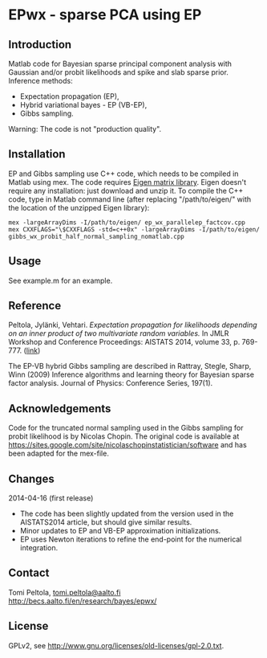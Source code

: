 EPwx - sparse PCA using EP
==========================

Introduction
------------

Matlab code for Bayesian sparse principal component analysis with Gaussian and/or probit likelihoods and spike and slab sparse prior. Inference methods:

 * Expectation propagation (EP),
 * Hybrid variational bayes - EP (VB-EP),
 * Gibbs sampling.

Warning: The code is not "production quality".

Installation
------------

EP and Gibbs sampling use C++ code, which needs to be compiled in Matlab using mex. The code requires [Eigen matrix library][Eigen]. Eigen doesn't require any installation: just download and unzip it. To compile the C++ code, type in Matlab command line (after replacing "/path/to/eigen/" with the location of the unzipped Eigen library):

```
mex -largeArrayDims -I/path/to/eigen/ ep_wx_parallelep_factcov.cpp
mex CXXFLAGS="\$CXXFLAGS -std=c++0x" -largeArrayDims -I/path/to/eigen/ gibbs_wx_probit_half_normal_sampling_nomatlab.cpp
```

  [Eigen]: http://eigen.tuxfamily.org

Usage
-----

See example.m for an example.

Reference
---------

Peltola, Jylänki, Vehtari. _Expectation propagation for likelihoods depending on an inner product of two multivariate random variables._ In JMLR Workshop and Conference Proceedings: AISTATS 2014, volume 33, p. 769-777. ([link][])

The EP-VB hybrid Gibbs sampling are described in Rattray, Stegle, Sharp, Winn (2009) Inference algorithms and learning theory for Bayesian sparse factor analysis. Journal of Physics: Conference Series, 197(1).

  [link]: http://jmlr.org/proceedings/papers/v33/peltola14.html

Acknowledgements
----------------

Code for the truncated normal sampling used in the Gibbs sampling for probit likelihood is by Nicolas Chopin. The original code is available at https://sites.google.com/site/nicolaschopinstatistician/software and has been adapted for the mex-file.

Changes
-------

2014-04-16 (first release)
 * The code has been slightly updated from the version used in the AISTATS2014 article, but should give similar results.
 * Minor updates to EP and VB-EP approximation initializations.
 * EP uses Newton iterations to refine the end-point for the numerical integration.

Contact
-------

Tomi Peltola, tomi.peltola@aalto.fi
http://becs.aalto.fi/en/research/bayes/epwx/

License
-------

GPLv2, see http://www.gnu.org/licenses/old-licenses/gpl-2.0.txt.
